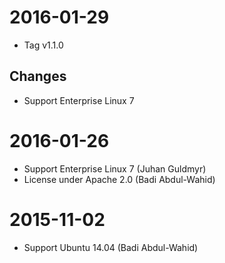 

# 2016-01-29

- Tag v1.1.0

## Changes

- Support Enterprise Linux 7

# 2016-01-26

- Support Enterprise Linux 7 (Juhan Guldmyr)
- License under Apache 2.0 (Badi Abdul-Wahid)

# 2015-11-02

- Support Ubuntu 14.04 (Badi Abdul-Wahid)

